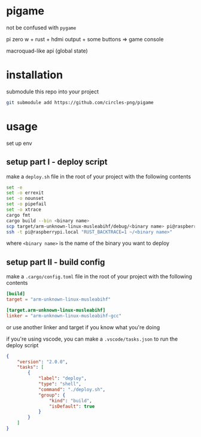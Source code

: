 # pigame

not be confused with `pygame`

pi zero w + rust + hdmi output + some buttons => game console

macroquad-like api (global state)

# installation

submodule this repo into your project

```bash
git submodule add https://github.com/circles-png/pigame
```

# usage

set up env

## setup part I - deploy script

make a `deploy.sh` file in the root of your project with the following contents

```sh
set -e
set -o errexit
set -o nounset
set -o pipefail
set -o xtrace
cargo fmt
cargo build --bin <binary name>
scp target/arm-unknown-linux-musleabihf/debug/<binary name> pi@raspberrypi.local:~
ssh -t pi@raspberrypi.local "RUST_BACKTRACE=1 ~/<binary name>"
```

where `<binary name>` is the name of the binary you want to deploy

## setup part II - build config

make a `.cargo/config.toml` file in the root of your project with the following contents

```toml
[build]
target = "arm-unknown-linux-musleabihf"

[target.arm-unknown-linux-musleabihf]
linker = "arm-unknown-linux-musleabihf-gcc"
```

or use another linker and target if you know what you're doing

if you're using vscode, you can make a `.vscode/tasks.json` to run the deploy script

```json
{
    "version": "2.0.0",
    "tasks": [
        {
            "label": "deploy",
            "type": "shell",
            "command": "./deploy.sh",
            "group": {
                "kind": "build",
                "isDefault": true
            }
        }
    ]
}
```
